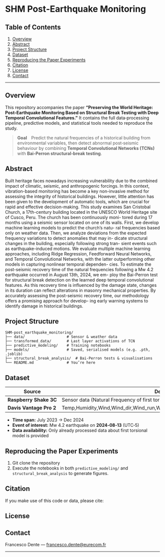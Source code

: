 # SHM Post‑Earthquake Monitoring

## Table of Contents

1. [Overview](#overview)
2. [Abstract](#abstract)
3. [Project Structure](#project-structure)
4. [Dataset](#dataset)
5. [Reproducing the Paper Experiments](#reproducing-the-paper-experiments)
6. [Citation](#citation)
7. [License](#license)
8. [Contact](#contact)

---

## Overview

This repository accompanies the paper **“Preserving the World Heritage: Post‑Earthquake Monitoring Based on Structural Break Testing with Deep Temporal Convolutional Features.”** It contains the full data‑processing pipeline, predictive models, and statistical tools needed to reproduce the study.

> **Goal** Predict the natural frequencies of a historical building from environmental variables, then detect abnormal post‑seismic behaviour by combining **Temporal Convolutional Networks (TCNs)** with **Bai‑Perron structural‑break testing**.

## Abstract

Built heritage faces nowadays increasing vulnerability due to
the combined impact of climatic, seismic, and anthropogenic forcings. In
this context, vibration-based monitoring has become a key non-invasive
method for assessing the integrity of historical buildings. However, little
attention has been given to the development of automatic tools, which are
crucial for rapid and effective decision-making. This study examines San
Cristobal Church, a 17th-century building located in the UNESCO World
Heritage site of Cusco, Peru. The church has been continuously moni-
tored during 17 months using a seismic sensor located on one of its walls.
First, we develop machine learning models to predict the church’s natu-
ral frequencies based only on weather data. Then, we analyze deviations
from the expected frequency variations to detect anomalies that may in-
dicate structural changes in the building, especially following strong tran-
sient events such as earthquake-induced motions. We evaluate multiple
machine learning approaches, including Ridge Regression, Feedforward
Neural Networks, and Temporal Convolutional Networks, with the latter
outperforming other models in capturing nonlinear temporal dependen-
cies. To estimate the post-seismic recovery time of the natural frequencies
following a Mw 4.2 earthquake occurred in August 13th, 2024, we em-
ploy the Bai-Perron test for structural break detection on the learned
deep temporal convolutional features. As this recovery time is influenced
by the damage state, changes in its duration can reflect alterations in
masonry mechanical properties. By accurately assessing the post-seismic
recovery time, our methodology offers a promising approach for develop-
ing early warning systems to identify damage in historical buildings.

## Project Structure

```
SHM-post_earthquake_monitoring/
├── data/                   # Sensor & weather data
├── transformed_data/       # Last layer activations of TCN
├── predictive_modeling/    # Training notebooks 
├── models/                 # Saved, serialised models (e.g. .pth, .joblib)
├── structural_break_analysis/  # Bai‑Perron tests & visualisations
└── README.md               # You’re here
```

## Dataset

| Source                  | Description                          | Resolution |
| ----------------------- | ------------------------------------ | ---------- |
| **Raspberry Shake 3C**  | Sensor data (Natural Frequency of first torsional mode) | 1 hour     |
| **Davis Vantage Pro 2** | Temp,Humidity,Wind,Wind_dir,Wind_run,Wind_max,Pressure,Rainfall,Solar_rad,Solar_energy   | 1 hour |

* **Time span:** July 2023 → Dec 2024
* **Event of interest:** Mw 4.2 earthquake on **2024‑08‑13** (UTC‑5)
* **Data availability:** Only already processed data about first torsional model is provided

## Reproducing the Paper Experiments

1. Git clone the repository
2. Execute the notebooks in both `predictive_modeling/` and `structural_break_analysis` to generate figures.

## Citation

If you make use of this code or data, please cite:

## License

## Contact

Francesco Dente — [francesco.dente@eurecom.fr](mailto:francesco.dente@eurecom.fr)

---
